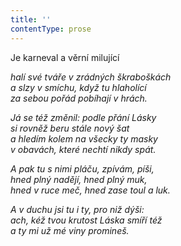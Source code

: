 ```yaml
---
title: ''
contentType: prose
---
```


Je karneval a věrní milující

_halí své tváře v zrádných škraboškách  
a slzy v smíchu, když tu hlaholící  
za sebou pořád pobíhají v hrách._

_Já se též změnil: podle přání Lásky  
si rovněž beru stále nový šat  
a hledím kolem na všecky ty masky  
v obavách, které nechtí nikdy spát._

_A pak tu s nimi pláču, zpívám, píši,  
hned plný nadějí, hned plný muk,  
hned v ruce meč, hned zase toul a luk._

_A v duchu jsi tu i ty, pro niž dýši:  
ach, kéž tvou krutost Láska smíří též  
a ty mi už mé viny promineš._
